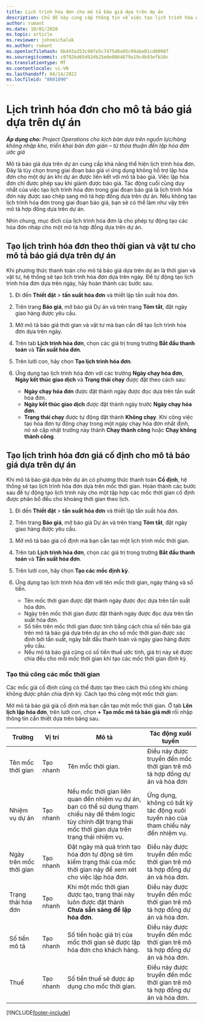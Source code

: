 ```yaml
---
title: Lịch trình hóa đơn cho mô tả báo giá dựa trên dự án
description: Chủ đề này cung cấp thông tin về việc tạo lịch trình hóa đơn và các mốc quan trọng cho mô tả báo giá.
author: rumant
ms.date: 10/01/2020
ms.topic: article
ms.reviewer: johnmichalak
ms.author: rumant
ms.openlocfilehash: 6b443a353c98fe5c7475d8a95c99abe01cd00987
ms.sourcegitcommit: c0792bd65d92db25e0e8864879a19c4b93efb10c
ms.translationtype: MT
ms.contentlocale: vi-VN
ms.lasthandoff: 04/14/2022
ms.locfileid: "8601090"
---
```

# <a name="invoice-schedules-on-project-based-quote-lines"></a>Lịch trình hóa đơn cho mô tả báo giá dựa trên dự án

_**Áp dụng cho:** Project Operations cho kịch bản dựa trên nguồn lực/hàng không nhập kho, triển khai bản đơn giản – từ thỏa thuận đến lập hóa đơn ước giá_

Mô tả báo giá dựa trên dự án cung cấp khả năng thể hiện lịch trình hóa đơn. Đây là tùy chọn trong giai đoạn báo giá vì ứng dụng không hỗ trợ lập hóa đơn cho một dự án khi dự án được liên kết với mô tả báo giá. Việc lập hóa đơn chỉ được phép sau khi giành được báo giá. Tác động cuối cùng duy nhất của việc tạo lịch trình hóa đơn trong giai đoạn báo giá là lịch trình hóa đơn này được sao chép sang mô tả hợp đồng dựa trên dự án. Nếu không tạo lịch trình hóa đơn trong giai đoạn báo giá, bạn sẽ có thể làm như vậy trên mô tả hợp đồng dựa trên dự án.

Nhìn chung, mục đích của lịch trình hóa đơn là cho phép tự động tạo các hóa đơn nháp cho một mô tả hợp đồng dựa trên dự án. 

## <a name="create-a-time-and-material-invoice-schedule-for-a-project-based-quote-line"></a>Tạo lịch trình hóa đơn theo thời gian và vật tư cho mô tả báo giá dựa trên dự án

Khi phương thức thanh toán cho mô tả báo giá dựa trên dự án là thời gian và vật tư, hệ thống sẽ tạo lịch trình hóa đơn dựa trên ngày. Để tự động tạo lịch trình hóa đơn dựa trên ngày, hãy hoàn thành các bước sau.

1. Đi đến **Thiết đặt** > **tần suất hóa đơn** và thiết lập tần suất hóa đơn.
2. Trên trang **Báo giá**, mở báo giá Dự án và trên trang **Tóm tắt**, đặt ngày giao hàng được yêu cầu.
3. Mở mô tả báo giá thời gian và vật tư mà bạn cần để tạo lịch trình hóa đơn dựa trên ngày. 
4. Trên tab **Lịch trình hóa đơn**, chọn các giá trị trong trường **Bắt đầu thanh toán** và **Tần suất hóa đơn**. 
5. Trên lưới con, hãy chọn **Tạo lịch trình hóa đơn**.
6. Ứng dụng tạo lịch trình hóa đơn với các trường **Ngày chạy hóa đơn**, **Ngày kết thúc giao dịch** và **Trạng thái chạy** được đặt theo cách sau:

    - **Ngày chạy hóa đơn** được đặt thành ngày được đọc dựa trên tần suất hóa đơn.
    - **Ngày kết thúc giao dịch** được đặt thành ngày trước **Ngày chạy hóa đơn**.
    - **Trạng thái chạy** được tự động đặt thành **Không chạy**. Khi công việc tạo hóa đơn tự động chạy trong một ngày chạy hóa đơn nhất định, nó sẽ cập nhật trường này thành **Chạy thành công** hoặc **Chạy không thành công**.

## <a name="create-a-fixed-price-invoice-schedule-for-a-project-based-quote-line"></a>Tạo lịch trình hóa đơn giá cố định cho mô tả báo giá dựa trên dự án

Khi mô tả báo giá dựa trên dự án có phương thức thanh toán **Cố định**, hệ thống sẽ tạo lịch trình hóa đơn dựa trên mốc thời gian. Hoàn thành các bước sau để tự động tạo lịch trình này cho một tập hợp các mốc thời gian cố định được phân bổ đều cho khoảng thời gian theo lịch.

1. Đi đến **Thiết đặt** > **tần suất hóa đơn** và thiết lập tần suất hóa đơn.
2. Trên trang **Báo giá**, mở báo giá Dự án và trên trang **Tóm tắt**, đặt ngày giao hàng được yêu cầu.
3. Mở mô tả báo giá cố định mà bạn cần tạo một lịch trình mốc thời gian. 
4. Trên tab **Lịch trình hóa đơn**, chọn các giá trị trong trường **Bắt đầu thanh toán** và **Tần suất hóa đơn**. 
5. Trên lưới con, hãy chọn **Tạo các mốc định kỳ**.
6. Ứng dụng tạo lịch trình hóa đơn với tên mốc thời gian, ngày tháng và số tiền.

    - Tên mốc thời gian được đặt thành ngày được đọc dựa trên tần suất hóa đơn.
    - Ngày trên mốc thời gian được đặt thành ngày được đọc dựa trên tần suất hóa đơn.
    - Số tiền trên mốc thời gian được tính bằng cách chia số tiền báo giá trên mô tả báo giá dựa trên dự án cho số mốc thời gian được xác định bởi tần suất, ngày bắt đầu thanh toán và ngày giao hàng được yêu cầu.
    - Nếu mô tả báo giá cũng có số tiền thuế ước tính, giá trị này sẽ được chia đều cho mỗi mốc thời gian khi tạo các mốc thời gian định kỳ.

### <a name="manually-create-milestones"></a>Tạo thủ công các mốc thời gian

Các mốc giá cố định cũng có thể được tạo theo cách thủ công khi chúng không được phân chia định kỳ. Cách tạo thủ công một mốc thời gian:

Mở mô tả báo giá giá cố định mà bạn cần tạo một mốc thời gian. Ở tab **Lên lịch lập hóa đơn**, trên lưới con, chọn **+ Tạo mốc mô tả báo giá mới** rồi nhập thông tin cần thiết dựa trên bảng sau.

| **Trường** | **Vị trí** | **Mô tả** | **Tác động xuôi tuyến** |
| --- | --- | --- | --- |
| Tên mốc thời gian | Tạo nhanh | Tên mốc thời gian. | Điều này được truyền đến mốc thời gian trê mô tả hợp đồng dự án và hóa đơn |
| Nhiệm vụ dự án | Tạo nhanh | Nếu mốc thời gian liên quan đến nhiệm vụ dự án, bạn có thể sử dụng tham chiếu này để thêm logic tùy chỉnh đặt trạng thái mốc thời gian dựa trên trạng thái nhiệm vụ. | Ứng dụng, không có bất kỳ tác động xuôi tuyến nào của tham chiếu này đến nhiệm vụ. |
| Ngày trên mốc thời gian | Tạo nhanh | Đặt ngày mà quá trình tạo hóa đơn tự động sẽ tìm kiếm trạng thái của mốc thời gian này để xem xét cho việc lập hóa đơn. | Điều này được truyền đến mốc thời gian trê mô tả hợp đồng dự án và hóa đơn. |
| Trạng thái hóa đơn | Tạo nhanh | Khi một mốc thời gian được tạo, trạng thái này luôn được đặt thành **Chưa sẵn sàng để lập hóa đơn**. | Điều này được truyền đến mốc thời gian trê mô tả hợp đồng dự án và hóa đơn. |
| Số tiền mô tả | Tạo nhanh | Số tiền hoặc giá trị của mốc thời gian sẽ được lập hóa đơn cho khách hàng. | Điều này được truyền đến mốc thời gian trê mô tả hợp đồng dự án và hóa đơn. |
| Thuế | Tạo nhanh | Số tiền thuế sẽ được áp dụng cho mốc thời gian. | Điều này được truyền đến mốc thời gian trê mô tả hợp đồng dự án và hóa đơn. |


[!INCLUDE[footer-include](../includes/footer-banner.md)]